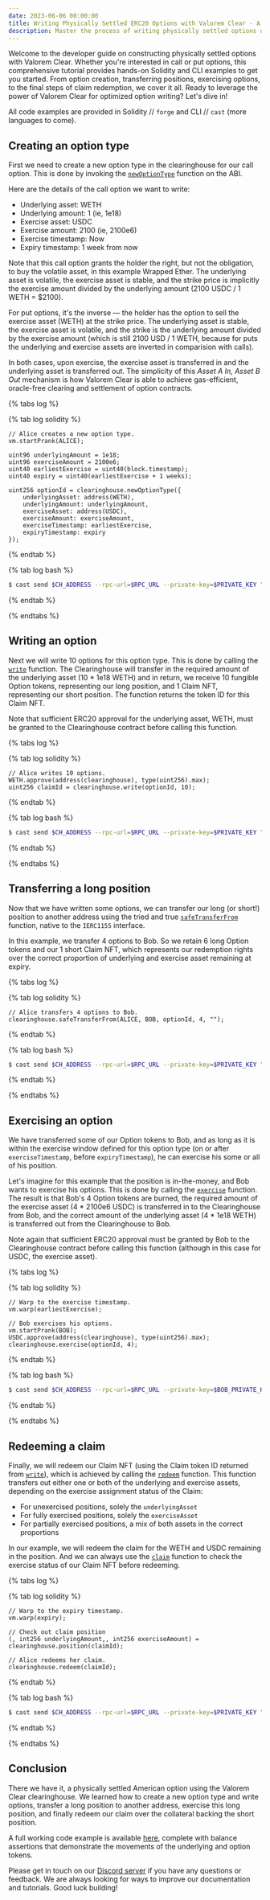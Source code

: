 ```yaml
---
date: 2023-06-06 00:00:00
title: Writing Physically Settled ERC20 Options with Valorem Clear - A Developer Guide
description: Master the process of writing physically settled options on digital assets using Valorem Clear. Dive into step-by-step Solidity and CLI code examples covering option creation, transfer, exercise, and claim redemption.
---
```


Welcome to the developer guide on constructing physically settled options with Valorem Clear. Whether you're interested 
in call or put options, this comprehensive tutorial provides hands-on Solidity and CLI examples to get you started. 
From option creation, transferring positions, exercising options, to the final steps of claim redemption, we cover it 
all. Ready to leverage the power of Valorem Clear for optimized option writing? Let's dive in!

All code examples are provided in Solidity // `forge` and CLI // `cast` (more languages to come).

## Creating an option type

First we need to create a new option type in the clearinghouse for our call option. This is done by invoking the [`newOptionType`](/docs/clear-contracts/#newOptionType) function on the ABI.

Here are the details of the call option we want to write:

- Underlying asset: WETH
- Underlying amount: 1 (ie, 1e18)
- Exercise asset: USDC
- Exercise amount: 2100 (ie, 2100e6)
- Exercise timestamp: Now
- Expiry timestamp: 1 week from now

Note that this call option grants the holder the right, but not the obligation, to buy the volatile asset, in this example Wrapped Ether. The underlying asset is volatile, the exercise asset is stable, and the strike price is implicitly the exercise amount divided by the underlying amount (2100 USDC / 1 WETH = $2100).

For put options, it's the inverse — the holder has the option to sell the exercise asset (WETH) at the strike price. The underlying asset is stable, the exercise asset is volatile, and the strike is the underlying amount divided by the exercise amount (which is still 2100 USD / 1 WETH, because for puts the underlying and exercise assets are inverted in comparision with calls).

In both cases, upon exercise, the exercise asset is transferred in and the underlying asset is transferred out. The simplicity of this *Asset A In, Asset B Out* mechanism is how Valorem Clear is able to achieve gas-efficient, oracle-free clearing and settlement of option contracts.

{% tabs log %}

{% tab log solidity %}
```solidity
// Alice creates a new option type.
vm.startPrank(ALICE);

uint96 underlyingAmount = 1e18;
uint96 exerciseAmount = 2100e6;
uint40 earliestExercise = uint40(block.timestamp);
uint40 expiry = uint40(earliestExercise + 1 weeks);

uint256 optionId = clearinghouse.newOptionType({
    underlyingAsset: address(WETH),
    underlyingAmount: underlyingAmount,
    exerciseAsset: address(USDC),
    exerciseAmount: exerciseAmount,
    exerciseTimestamp: earliestExercise,
    expiryTimestamp: expiry
});
```
{% endtab %}

{% tab log bash %}
```bash
$ cast send $CH_ADDRESS --rpc-url=$RPC_URL --private-key=$PRIVATE_KEY "newOptionType(address,uint96,address,uint96,uint40,uint40) (uint256)" "$WETH" 1000000000000000000 "$USDC" 2100000000 1686115811 1686720611
```
{% endtab %}

{% endtabs %}

## Writing an option

Next we will write 10 options for this option type. This is done by calling the [`write`](/docs/clear-contracts/#write) function. The Clearinghouse will transfer in the required amount of the underlying asset (10 * 1e18 WETH) and in return, we receive 10 fungible Option tokens, representing our long position, and 1 Claim NFT, representing our short position. The function returns the token ID for this Claim NFT.

Note that sufficient ERC20 approval for the underlying asset, WETH, must be granted to the Clearinghouse contract before calling this function.

{% tabs log %}

{% tab log solidity %}
```solidity
// Alice writes 10 options.
WETH.approve(address(clearinghouse), type(uint256).max);
uint256 claimId = clearinghouse.write(optionId, 10);
```
{% endtab %}

{% tab log bash %}
```bash
$ cast send $CH_ADDRESS --rpc-url=$RPC_URL --private-key=$PRIVATE_KEY "write(uint256,uint112)" $OPTION_ID 10
```
{% endtab %}

{% endtabs %}

## Transferring a long position

Now that we have written some options, we can transfer our long (or short!) position to another address using the tried and true [`safeTransferFrom`](https://eips.ethereum.org/EIPS/eip-1155#specification) function, native to the `IERC1155` interface.

In this example, we transfer 4 options to Bob. So we retain 6 long Option tokens and our 1 short Claim NFT, which represents our redemption rights over the correct proportion of underlying and exercise asset remaining at expiry.

{% tabs log %}

{% tab log solidity %}
```solidity
// Alice transfers 4 options to Bob.
clearinghouse.safeTransferFrom(ALICE, BOB, optionId, 4, "");
```
{% endtab %}

{% tab log bash %}
```bash
$ cast send $CH_ADDRESS --rpc-url=$RPC_URL --private-key=$PRIVATE_KEY "safeTransferFrom(address,address,uint256,uint256,bytes)" "$ALICE" "$BOB" $OPTION_ID 4 ""
```
{% endtab %}

{% endtabs %}

## Exercising an option

We have transferred some of our Option tokens to Bob, and as long as it is within the exercise window defined for this option type (on or after `exerciseTimestamp`, before `expiryTimestamp`), he can exercise his some or all of his position.

Let's imagine for this example that the position is in-the-money, and Bob wants to exercise his options. This is done by calling the [`exercise`](/docs/clear-contracts/#exercise) function. The result is that Bob's 4 Option tokens are burned, the required amount of the exercise asset (4 * 2100e6 USDC) is transferred in to the Clearinghouse from Bob, and the correct amount of the underlying asset (4 * 1e18 WETH) is transferred out from the Clearinghouse to Bob.

Note again that sufficient ERC20 approval must be granted by Bob to the Clearinghouse contract before calling this function (although in this case for USDC, the exercise asset).

{% tabs log %}

{% tab log solidity %}
```solidity
// Warp to the exercise timestamp.
vm.warp(earliestExercise);

// Bob exercises his options.
vm.startPrank(BOB);
USDC.approve(address(clearinghouse), type(uint256).max);
clearinghouse.exercise(optionId, 4);
```
{% endtab %}

{% tab log bash %}
```bash
$ cast send $CH_ADDRESS --rpc-url=$RPC_URL --private-key=$BOB_PRIVATE_KEY "exercise(uint256,uint112)" $OPTION_ID 4
```
{% endtab %}

{% endtabs %}

## Redeeming a claim

Finally, we will redeem our Claim NFT (using the Claim token ID returned from [`write`](/docs/clear-contracts/#write)), which is achieved by calling the [`redeem`](/docs/clear-contracts/#redeem) function. This function transfers out either one or both of the underlying and exercise assets, depending on the exercise assignment status of the Claim:
- For unexercised positions, solely the `underlyingAsset`
- For fully exercised positions, solely the `exerciseAsset`
- For partially exercised positions, a mix of both assets in the correct proportions

In our example, we will redeem the claim for the WETH and USDC remaining in the position. And we can always use the [`claim`](/docs/clear-contracts/#claim) function to check the exercise status of our Claim NFT before redeeming.

{% tabs log %}

{% tab log solidity %}
```solidity
// Warp to the expiry timestamp.
vm.warp(expiry);

// Check out claim position
(, int256 underlyingAmount,, int256 exerciseAmount) = clearinghouse.position(claimId);

// Alice redeems her claim.
clearinghouse.redeem(claimId);
```
{% endtab %}

{% tab log bash %}
```bash
$ cast send $CH_ADDRESS --rpc-url=$RPC_URL --private-key=$PRIVATE_KEY "redeem(uint256)" $CLAIM_ID
```
{% endtab %}

{% endtabs %}

## Conclusion

There we have it, a physically settled American option using the Valorem Clear clearinghouse. We learned how to create a new option type and write options, transfer a long position to another address, exercise this long position, and finally redeem our claim over the collateral backing the short position.

A full working code example is available [here](https://github.com/valorem-labs-inc/valorem-dev-guides/blob/main/test/ClearPhysicallySettled.t.sol), complete with balance assertions that demonstrate the movements of the underlying and option tokens.

Please get in touch on our [Discord server](https://discord.gg/valorem) if you have any questions or feedback. We are always looking for ways to improve our documentation and tutorials. Good luck building!
